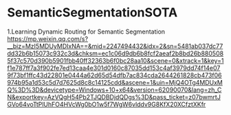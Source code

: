 # SemanticSegmentationSOTA
1.Learning Dynamic Routing for Semantic Segmentation
https://mp.weixin.qq.com/s?__biz=MzI5MDUyMDIxNA==&mid=2247494432&idx=2&sn=5481ab037dc77dd32b6b15073c932c3d&chksm=ec1c06d9db6b8fcf2aeaf2b8bd26b8805085f37c570d390b5901fbb40ff32363b6f0bc28aa10&scene=0&xtrack=1&key=1f1e787ff7a3f902fe7ed13caa4e301d0160c87035dd153c4af3979dd74f14e079f73bf1ffc43d22801e0444a62d65d54dfb7ac834cda2644261828cb473f06974b95a1d53c5d7d7625d8c8c14125cdd&ascene=1&uin=MjQ4OTg4MDUxMQ%3D%3D&devicetype=Windows+10+x64&version=62090070&lang=zh_CN&exportkey=AzVQgH54Pb2TJQDBDjdQDgs%3D&pass_ticket=z07bwmrtJGVo64voTtPlUhFO4HVcWg0bO1w5f7WgW6vlddv9G8KfX20XCfztXKfr

